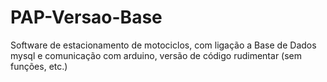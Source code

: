 # PAP-Versao-Base
Software de estacionamento de motociclos, com ligação a Base de Dados mysql e comunicação com arduino, versão de código rudimentar (sem funções, etc.)
